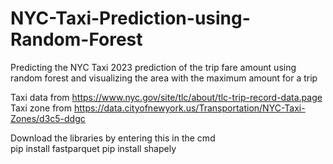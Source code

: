 # NYC-Taxi-Prediction-using-Random-Forest
Predicting the NYC Taxi 2023 prediction of the trip fare amount using random forest and visualizing the area with the maximum amount for a trip 

Taxi data from https://www.nyc.gov/site/tlc/about/tlc-trip-record-data.page
Taxi zone from https://data.cityofnewyork.us/Transportation/NYC-Taxi-Zones/d3c5-ddgc

Download the libraries by entering this in the cmd  
pip install fastparquet
pip install shapely
